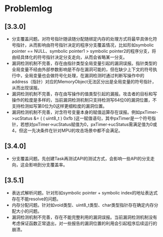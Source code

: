 # Problemlog

## [3.3.0]
- 分支覆盖问题。对符号指针随读随分配随绑定内存的处理方式将最早具体化符号指针，从而影响由符号指针决定的程序分支覆盖情况，比如形如symbolic pointer == NULL、symbolic pointer1 > symbolic pointer2的程序分支，将由经具体化的符号指针决定分支走向，从而会省略某一分支。
- 漏洞检测机制不完善，存在由指针类型全局变量引起的漏洞误报。指针类型的全局变量不经由外部参数影响是不存在漏洞可能的，但在缺少上下文的符号执行中，全局变量也会做符号化处理，在漏洞检测时通过判断写操作中的address（指针）对应的MemoryObject无法区分出是全局变量的符号指针，从而出现误报。
- 漏洞检测机制不完善，存在由写操作的值类型引起的漏报。攻击者的目标和写操作的粒度是多样的，当前漏洞检测机制只支持检测写64位0的漏洞位置，不支持检测如写第0位为0这样更细粒度的漏洞位置。 
- 漏洞检测机制不完善，对含符号变量本身的赋值运算存在误报。例如pxTimer->ucStatus &= ( ( uint8_t ) 0xfb )这一赋值语句，其中pxTimer是一个符号指针，若想对pxTimer->ucStatus赋值为0，pxTimer->ucStatus需满足值为0或4，但这一先决条件在针对MPU的攻击场景中都不会满足。 

## [3.4.0]
- 分支覆盖问题。先创建Task再测试API的测试方式，会影响一些API的分支走向，这会影响到分支覆盖率。

## [3.5.1]
- 表达式解析问题。针对形如symbolic pointer + symbolic index的地址表达式存在不能resolve的问题。
- 内存分配问题。针对如void类型、uint8_t类型、char类型指针存在确定内存分配大小的问题。
- 漏洞检测机制不完善，存在不能完整利用的漏洞误报。当前漏洞检测机制没有考虑保证函数正常退出，对一些报告的漏洞位置的利用会引起程序后续运行的崩溃。
